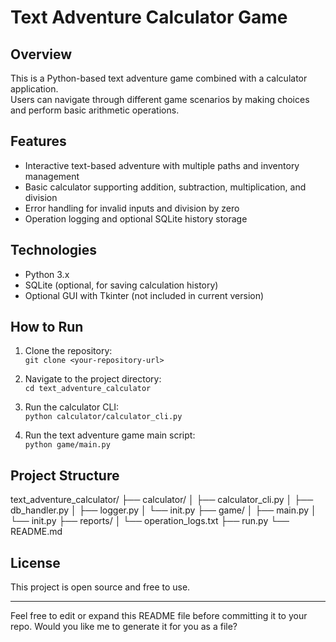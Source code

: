 # Text Adventure Calculator Game

## Overview
This is a Python-based text adventure game combined with a calculator application.  
Users can navigate through different game scenarios by making choices and perform basic arithmetic operations.

## Features
- Interactive text-based adventure with multiple paths and inventory management  
- Basic calculator supporting addition, subtraction, multiplication, and division  
- Error handling for invalid inputs and division by zero  
- Operation logging and optional SQLite history storage  

## Technologies
- Python 3.x  
- SQLite (optional, for saving calculation history)  
- Optional GUI with Tkinter (not included in current version)  

## How to Run
1. Clone the repository:  
   `git clone <your-repository-url>`

2. Navigate to the project directory:  
   `cd text_adventure_calculator`

3. Run the calculator CLI:  
   `python calculator/calculator_cli.py`

4. Run the text adventure game main script:  
   `python game/main.py`

## Project Structure
text_adventure_calculator/
├── calculator/
│ ├── calculator_cli.py
│ ├── db_handler.py
│ ├── logger.py
│ └── init.py
├── game/
│ ├── main.py
│ └── init.py
├── reports/
│ └── operation_logs.txt
├── run.py
└── README.md


## License
This project is open source and free to use.

---

Feel free to edit or expand this README file before committing it to your repo. Would you like me to generate it for you as a file?

